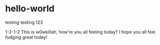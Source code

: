 # hello-world

testing
testing
123

1-2-1-2 This is w0wkillah, how're you all feeling today? I hope you all feel fudging great today!
